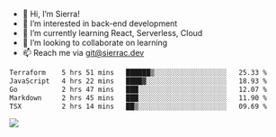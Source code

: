 - 👋 Hi, I’m Sierra!
- 👀 I’m interested in back-end development
- 🌱 I’m currently learning React, Serverless, Cloud
- 💞️ I’m looking to collaborate on learning
- 📫 Reach me via git@sierrac.dev

<!--START_SECTION:waka-->

```txt
Terraform    5 hrs 51 mins   ██████▒░░░░░░░░░░░░░░░░░░   25.33 %
JavaScript   4 hrs 22 mins   ████▓░░░░░░░░░░░░░░░░░░░░   18.93 %
Go           2 hrs 47 mins   ███░░░░░░░░░░░░░░░░░░░░░░   12.07 %
Markdown     2 hrs 45 mins   ███░░░░░░░░░░░░░░░░░░░░░░   11.90 %
TSX          2 hrs 14 mins   ██▒░░░░░░░░░░░░░░░░░░░░░░   09.69 %
```

<!--END_SECTION:waka-->


![](https://hit.yhype.me/github/profile?user_id=7351311)
